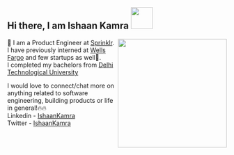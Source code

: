 <!--### Hi there 👋-->

<!--
**ISHAAN1091/ISHAAN1091** is a ✨ _special_ ✨ repository because its `README.md` (this file) appears on your GitHub profile.

Here are some ideas to get you started:

- 🔭 I’m currently working on ...
- 🌱 I’m currently learning ...
- 👯 I’m looking to collaborate on ...
- 🤔 I’m looking for help with ...
- 💬 Ask me about ...
- 📫 How to reach me: ...
- 😄 Pronouns: ...
- ⚡ Fun fact: ...
-->
<h2> Hi there, I am Ishaan Kamra <img src="https://media.giphy.com/media/26Fxy3Iz1ari8oytO/giphy.gif" width="50"></h2>
 <img align='right' src="https://media.giphy.com/media/Yl5VGKskuiKrv6R2pN/giphy.gif" width="250"> 
 
🏫 I am a Product Engineer at [Sprinklr](https://www.sprinklr.com/).        
I have previously interned at [Wells Fargo](https://www.wellsfargo.com/) and few startups as well🙌.     
I completed my bachelors from [Delhi Technological University](http://dtu.ac.in/)
<br>

I would love to connect/chat more on anything related to software engineering, building products or life in general!🔥🔥       
Linkedin - [IshaanKamra](https://www.linkedin.com/in/ishaankamra/)     
Twitter - [IshaanKamra](https://twitter.com/IshaanKamra)

<br>
